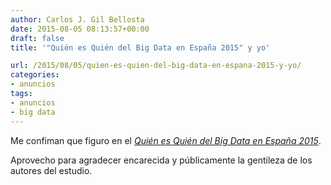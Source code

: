 ```yaml
---
author: Carlos J. Gil Bellosta
date: 2015-08-05 08:13:57+00:00
draft: false
title: '"Quién es Quién del Big Data en España 2015" y yo'

url: /2015/08/05/quien-es-quien-del-big-data-en-espana-2015-y-yo/
categories:
- anuncios
tags:
- anuncios
- big data
---
```


Me confiman que figuro en el [_Quién es Quién del Big Data en España 2015_](http://bigdata4success.com/blog/informe-quien-es-quien-big-data-espana-2015/).

Aprovecho para agradecer encarecida y públicamente la gentileza de los autores del estudio.

